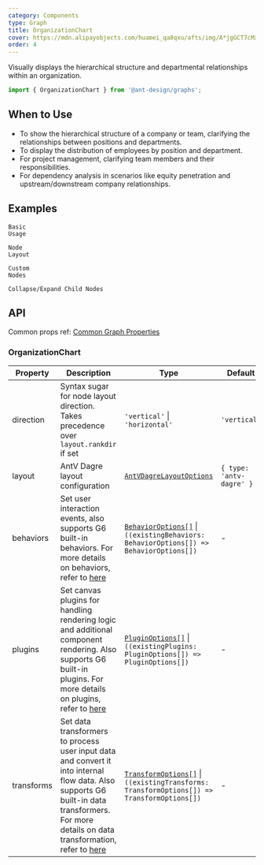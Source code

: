 ```yaml
---
category: Components
type: Graph
title: OrganizationChart
cover: https://mdn.alipayobjects.com/huamei_qa8qxu/afts/img/A*jgGCT7cMxg8AAAAAAAAAAAAADmJ7AQ/original
order: 4
---
```


Visually displays the hierarchical structure and departmental relationships within an organization.

```js
import { OrganizationChart } from '@ant-design/graphs';
```

## When to Use

- To show the hierarchical structure of a company or team, clarifying the relationships between positions and departments.
- To display the distribution of employees by position and department.
- For project management, clarifying team members and their responsibilities.
- For dependency analysis in scenarios like equity penetration and upstream/downstream company relationships.

## Examples

<code id="demo-org-chart-default" src="./demos/organization-chart/default.tsx" description="A simple demonstration.">Basic Usage</code>

<code id="demo-org-chart-direction" src="./demos/organization-chart/direction.tsx" description="Set `direction` to `vertical` for top-down or `horizontal` for left-right layout. The default is vertical.">Node Layout</code>

<code id="demo-org-chart-custom-node" src="./demos/organization-chart/custom-node.tsx" description="Render the chart using custom React nodes. The example uses the built-in `OrganizationChartNode`, but you can develop your own RC component for specific needs.">Custom Nodes</code>

<code id="demo-org-chart-collapse-expand" src="./demos/organization-chart/collapse-expand.tsx" description="
Adjust the `collapse-expand-react-node` interaction configuration to control expand/collapse behavior for child nodes.<br> - `enable`: Whether to enable the interaction, type is `boolean | ((data: NodeData) => boolean)`, default is `false` <br> - `trigger`: The element that triggers node collapse/expand; `'icon'` triggers on icon click, `'node'` triggers on node click, and `HTMLElement` allows custom elements, default is `'icon'` <br> - `direction`: Collapse/expand neighbor nodes in the specified direction, `'in'` for predecessor nodes, `'out'` for successor nodes, and `'both'` for both predecessors and successors, default is `'out'` <br> - `iconType`: Built-in icon options, either `'plus-minus'` or `'arrow-count'` <br> - `iconRender`: Render function to customize the collapse/expand icon, takes `isCollapsed` (whether the node is collapsed) and `data` (node data) as parameters, returns a custom icon <br> - `iconPlacement`: Icon position relative to the node, can be `'left'`, `'right'`, `'top'`, or `'bottom'`, default is `'bottom'` <br> - `iconOffsetX/iconOffsetY`: Horizontal/vertical offset for the icon relative to the node, default is `0` <br> - `iconClassName/iconStyle`: CSS class name and inline styles for the icon <br> - `refreshLayout`: Whether to refresh the layout after each collapse/expand operation
">Collapse/Expand Child Nodes</code>

## API

Common props ref: [Common Graph Properties](./overview#common-graph-properties)

### OrganizationChart

| Property | Description | Type | Default |
| --- | --- | --- | --- |
| direction | Syntax sugar for node layout direction. Takes precedence over `layout.rankdir` if set | `'vertical'` \| `'horizontal'` | `'vertical'` |
| layout | AntV Dagre layout configuration | [`AntVDagreLayoutOptions`](https://g6.antv.antgroup.com/en/api/layouts/antv-dagre-layout) | `{ type: 'antv-dagre' }` |
| behaviors | Set user interaction events, also supports G6 built-in behaviors. For more details on behaviors, refer to [here](https://g6.antv.antgroup.com/en/manual/core-concept/behavior) | [`BehaviorOptions[]`](https://g6.antv.antgroup.com/en/api/behaviors/brush-select) \| `((existingBehaviors: BehaviorOptions[]) => BehaviorOptions[])` | - |
| plugins   | Set canvas plugins for handling rendering logic and additional component rendering. Also supports G6 built-in plugins. For more details on plugins, refer to [here](https://g6.antv.antgroup.com/en/manual/core-concept/plugin) | [`PluginOptions[]`](https://g6.antv.antgroup.com/en/api/plugins/background) \| `((existingPlugins: PluginOptions[]) => PluginOptions[])` | - |
| transforms | Set data transformers to process user input data and convert it into internal flow data. Also supports G6 built-in data transformers. For more details on data transformation, refer to [here](https://g6.antv.antgroup.com/en/api/transforms/map-node-size) | [`TransformOptions[]`](https://g6.antv.antgroup.com/en/api/transforms/map-node-size) \| `((existingTransforms: TransformOptions[]) => TransformOptions[])` | - |
